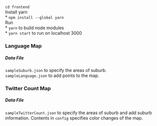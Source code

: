 `cd frontend`  
Install yarn  
    * `npm install --global yarn`  
Run   
    * `yarn` to build node modules  
    * `yarn start` to run on localhost 3000

### Language Map 
##### Data File   
`sampleSuburb.json` to specify the areas of suburb.  
`sampleLanguage.json` to add points to the map.

### Twitter Count Map
##### Data File 
`sampleTwitterCount.json` to specify the areas of suburb and add suburb information. Contents in `config` specifies color changes of the map.